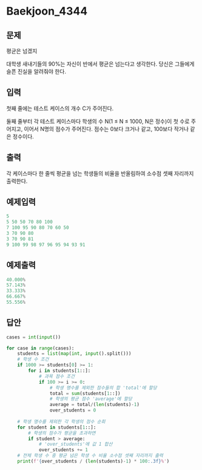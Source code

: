 # Baekjoon_4344

## 문제

평균은 넘겠지

대학생 새내기들의 90%는 자신이 반에서 평균은 넘는다고 생각한다. 당신은 그들에게 슬픈 진실을 알려줘야 한다.



## 입력

첫째 줄에는 테스트 케이스의 개수 C가 주어진다.

둘째 줄부터 각 테스트 케이스마다 학생의 수 N(1 ≤ N ≤ 1000, N은 정수)이 첫 수로 주어지고, 이어서 N명의 점수가 주어진다. 점수는 0보다 크거나 같고, 100보다 작거나 같은 정수이다.



## 출력

각 케이스마다 한 줄씩 평균을 넘는 학생들의 비율을 반올림하여 소수점 셋째 자리까지 출력한다.



## 예제입력

```python
5
5 50 50 70 80 100
7 100 95 90 80 70 60 50
3 70 90 80
3 70 90 81
9 100 99 98 97 96 95 94 93 91
```



## 예제출력

```python
40.000%
57.143%
33.333%
66.667%
55.556%
```





## 답안

```python
cases = int(input())

for case in range(cases):
    students = list(map(int, input().split()))
    # 학생 수 조건
    if 1000 >= students[0] >= 1:
        for i in students[1::]:
            # 과목 점수 조건
            if 100 >= i >= 0:
                # 학생 명수를 제외한 점수들의 합 'total'에 할당
                total = sum(students[1::])
                # 학생의 평균 점수 'average'에 할당
                average = total/(len(students)-1)
                over_students = 0
	
    # 학생 명수를 제외한 각 학생의 점수 순회
    for student in students[1::]:
		# 학생의 점수가 평균을 초과하면
        if student > average:
            # 'over_students'에 값 1 합산
            over_students += 1
	# 전체 학생 수 중 평균 넘은 학생 수 비율 소수점 셋째 자리까지 출력
    print(f'{over_students / (len(students)-1) * 100:.3f}%')
```



